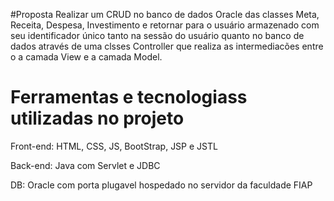#Proposta
Realizar um CRUD no banco de dados Oracle das classes Meta, Receita, Despesa, Investimento e retornar para o usuário armazenado com seu identificador único tanto na sessão do usuário quanto no banco de dados através de uma clsses Controller que realiza as intermediacões entre o a camada View e a camada Model.  

# Ferramentas e tecnologiass utilizadas no projeto

Front-end: HTML, CSS, JS, BootStrap, JSP e JSTL 

Back-end: Java com Servlet e JDBC

DB: Oracle com porta plugavel hospedado no servidor da faculdade FIAP
